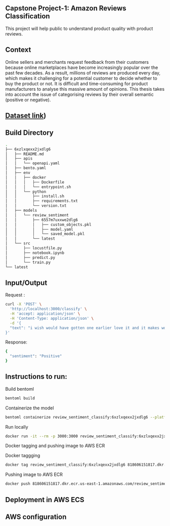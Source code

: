
## Capstone Project-1: Amazon Reviews Classification

This project will help public to understand product quality with product reviews.

## Context 
Online sellers and merchants request feedback from their customers because online marketplaces have become increasingly popular over the past few decades. As a result, millions of reviews are produced every day, which makes it challenging for a potential customer to decide whether to buy the product or not. It is difficult and time-consuming for product manufacturers to analyse this massive amount of opinions. This thesis takes into account the issue of categorising reviews by their overall semantic (positive or negative).

##  [Dataset link]([https://www.kaggle.com/datasets/danielihenacho/amazon-reviews-dataset]))


## Build Directory

```sh
.
├── 6xzlxqexx2jxdlg6
│   ├── README.md
│   ├── apis
│   │   └── openapi.yaml
│   ├── bento.yaml
│   ├── env
│   │   ├── docker
│   │   │   ├── Dockerfile
│   │   │   └── entrypoint.sh
│   │   └── python
│   │       ├── install.sh
│   │       ├── requirements.txt
│   │       └── version.txt
│   ├── models
│   │   └── review_sentiment
│   │       ├── 6557m7uxxwe2dlg6
│   │       │   ├── custom_objects.pkl
│   │       │   ├── model.yaml
│   │       │   └── saved_model.pkl
│   │       └── latest
│   └── src
│       ├── locustfile.py
│       ├── notebook.ipynb
│       ├── predict.py
│       └── train.py
└── latest
```

## Input/Output
Request :

```sh
curl -X 'POST' \
  'http://localhost:3000/classify' \
  -H 'accept: application/json' \
  -H 'Content-Type: application/json' \
  -d '{
  "text": "i wish would have gotten one earlier love it and it makes working in my laptop so much easier"
}'
```

Response:
```sh
{
  "sentiment": "Positive"
}
```


## Instructions to run:

Build bentoml 
```sh
bentoml build
```

Containerize the model
```sh
bentoml containerize review_sentiment_classify:6xzlxqexx2jxdlg6 --platform linux/amd64
```

Run locally
```sh
docker run -it --rm -p 3000:3000 review_sentiment_classify:6xzlxqexx2jxdlg6
```

Docker tagging and pushing image to AWS ECR

Docker taggging
```sh
docker tag review_sentiment_classify:6xzlxqexx2jxdlg6 818606151817.dkr.ecr.us-east-1.amazonaws.com/review_sentiment_classify:latest
```

Pushing image to AWS ECR
```sh
docker push 818606151817.dkr.ecr.us-east-1.amazonaws.com/review_sentiment_classify:latest
```

## Deployment in AWS ECS 




## AWS configuration 


